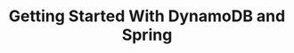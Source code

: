 ---
title: Getting Started With DynamoDB and Spring
tags: [External Post, Cloud, Database, Java, Spring]
style: border
color: info
description: Get started with DynamoDB and Spring!
external_url: https://dzone.com/articles/getting-started-with-dynamodb-and-spring
---